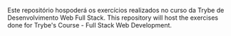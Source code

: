 Este repositório hospoderá os exercícios realizados no curso da Trybe de Desenvolvimento Web Full Stack.
This repository will host the exercises done for Trybe's Course - Full Stack Web Development.
